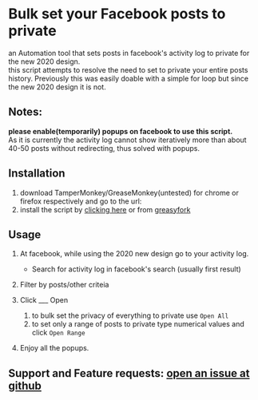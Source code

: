 # Bulk set your Facebook posts to private

an Automation tool that sets posts in facebook's activity log to private for the new 2020 design.  
this script attempts to resolve the need to set to private your entire posts history.
Previously this was easily doable with a simple for loop but since the new 2020 design it is not.  
## Notes:
**please enable(temporarily) popups on facebook to use this script.**  
As it is currently the activity log cannot show iteratively more than about 40-50 posts without redirecting, thus solved with popups.
## Installation
1) download TamperMonkey/GreaseMonkey(untested) for chrome or firefox respectively and go to the url: 
2) install the script by [clicking here](https://raw.githubusercontent.com/YoraiLevi/SetFacebookPostsPrivate/master/GreaseMonkeySetFacebookPrivate.user.js) or from [greasyfork](https://greasyfork.org/en/scripts/411305-facebook-set-posts-to-private)
## Usage
1) At facebook, while using the 2020 new design go to your activity log.
   * Search for activity log in facebook's search (usually first result)

2) Filter by posts/other criteia  
3) Click ___ Open  
   1)  to bulk set the privacy of everything to private use `Open All`  
   2)  to set only a range of posts to private type numerical values and click `Open Range`  

4)  Enjoy all the popups.

## Support and Feature requests: [open an issue at github](https://github.com/YoraiLevi/SetFacebookPostsPrivate/issues)
